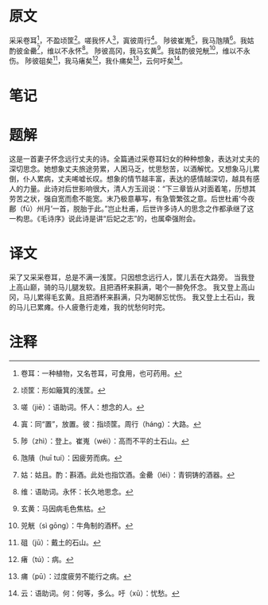# 原文
采采卷耳[^1]，不盈顷筐[^2]。嗟我怀人[^3]，寘彼周行[^4]。
陟彼崔嵬[^5]，我马虺隤[^6]。我姑酌彼金罍[^7]，维以不永怀[^8]。
陟彼高冈，我马玄黄[^9]。我姑酌彼兕觥[^10]，维以不永伤。
陟彼砠矣[^11]，我马瘏矣[^12]，我仆痡矣[^13]，云何吁矣[^14]。
# 笔记

# 题解
这是一首妻子怀念远行丈夫的诗。全篇通过采卷耳妇女的种种想象，表达对丈夫的深切思念。她想象丈夫旅途劳累，人困马乏，忧思愁苦，以酒解忧。又想象马儿累倒，仆人累病，丈夫唏嘘长叹。想象的情节越丰富，表达的感情越深切，越具有感人的力量。此诗对后世影响很大，清人方玉润说：“下三章皆从对面着笔，历想其劳苦之状，强自宽而愈不能宽。末乃极意摹写，有急管繁弦之意。后世杜甫‘今夜鄜（fū）州月’一首，脱胎于此。”岂止杜甫，后世许多诗人的思念之作都承继了这一构思。《毛诗序》说此诗是讲“后妃之志”的，也属牵强附会。
# 译文
采了又采采卷耳，总是不满一浅筐。只因想念远行人，筐儿丢在大路旁。
当我登上高山巅，骑的马儿腿发软。且把酒杯来斟满，喝个一醉免怀念。
我又登上高山冈，马儿累得毛玄黄。且把酒杯来斟满，只为喝醉忘忧伤。
我又登上土石山，我的马儿已累瘫。仆人疲惫行走难，我的忧愁何时完。
# 注释

[^1]: 卷耳：一种植物，又名苍耳，可食用，也可药用。
[^2]: 顷筐：形如簸箕的浅筐。
[^3]: 嗟（jiē）：语助词。怀人：想念的人。
[^4]: 寘：同“置”，放置。彼：指顷筐。周行（háng）：大路。
[^5]: 陟（zhì）：登上。崔嵬（wéi）：高而不平的土石山。
[^6]: 虺隤（huī tuí）：因疲劳而病。
[^7]: 姑：姑且。酌：斟酒。此处也指饮酒。金罍（léi）：青铜铸的酒器。
[^8]: 维：语助词。永怀：长久地思念。
[^9]: 玄黄：马因病毛色焦枯。
[^10]: 兕觥（sì gōng）：牛角制的酒杯。
[^11]: 砠（jū）：戴土的石山。
[^12]: 瘏（tú）：病。
[^13]: 痡（pū）：过度疲劳不能行之病。
[^14]: 云：语助词。何：何等，多么。吁（xū）：忧愁。